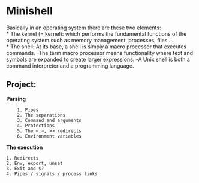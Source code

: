 # Minishell

  Basically in an operating system there are these two elements:
  <br>
    * The kernel (= kernel): which performs the fundamental functions of 
                    the operating system such as memory management, processes, files ...
  <br>
    * The shell: At its base, a shell is simply a macro processor that executes commands. 
                -The term macro processor means functionality where text and symbols are expanded to create larger expressions.
                -A Unix shell is both a command interpreter and a programming language. 

## Project:

**Parsing**
        
        1. Pipes
        2. The separations
        3. Command and arguments
        4. Protections
        5. The <,>, >> redirects
        6. Environment variables
      
**The execution**


    1. Redirects
    2. Env, export, unset
    3. Exit and $?
    4. Pipes / signals / process links 
    
